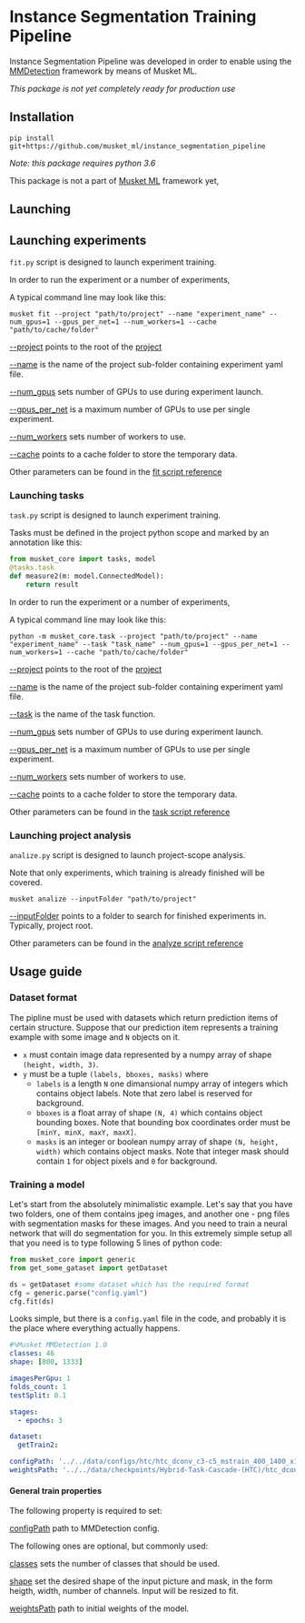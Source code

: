 # Instance Segmentation Training Pipeline

Instance Segmentation Pipeline was developed in order to enable using the [MMDetection](https://github.com/open-mmlab/mmdetection)
framework by means of Musket ML.

*This package is not yet completely ready for production use*

## Installation

```
pip install git+https://github.com/musket_ml/instance_segmentation_pipeline
```
*Note: this package requires python 3.6*

This package is not a part of [Musket ML](https://musket-ml.com/) framework yet,


## Launching

## Launching experiments

`fit.py` script is designed to launch experiment training.

In order to run the experiment or a number of experiments,   

A typical command line may look like this:

`musket fit --project "path/to/project" --name "experiment_name" --num_gpus=1 --gpus_per_net=1 --num_workers=1 --cache "path/to/cache/folder"`

[--project](reference.md#fitpy-project) points to the root of the [project](#project-structure)

[--name](reference.md#fitpy-name) is the name of the project sub-folder containing experiment yaml file.

[--num_gpus](reference.md#fitpy-num_gpus) sets number of GPUs to use during experiment launch.

[--gpus_per_net](reference.md#fitpy-gpus_per_net) is a maximum number of GPUs to use per single experiment.

[--num_workers](reference.md#fitpy-num_workers) sets number of workers to use.

[--cache](reference.md#fitpy-cache) points to a cache folder to store the temporary data.

Other parameters can be found in the [fit script reference](reference.md#fit-script-arguments)

### Launching tasks

`task.py` script is designed to launch experiment training.
 
Tasks must be defined in the project python scope and marked by an 
annotation like this:

```python
from musket_core import tasks, model
@tasks.task
def measure2(m: model.ConnectedModel):
    return result
```

In order to run the experiment or a number of experiments,   

A typical command line may look like this:

`python -m musket_core.task --project "path/to/project" --name "experiment_name" --task "task_name" --num_gpus=1 --gpus_per_net=1 --num_workers=1 --cache "path/to/cache/folder"`

[--project](reference.md#taskpy-project) points to the root of the [project](#project-structure)

[--name](reference.md#taskpy-name) is the name of the project sub-folder containing experiment yaml file.

[--task](reference.md#taskpy-name) is the name of the task function.

[--num_gpus](reference.md#taskpy-num_gpus) sets number of GPUs to use during experiment launch.

[--gpus_per_net](reference.md#taskpy-gpus_per_net) is a maximum number of GPUs to use per single experiment.

[--num_workers](reference.md#taskpy-num_workers) sets number of workers to use.

[--cache](reference.md#taskpy-cache) points to a cache folder to store the temporary data.

Other parameters can be found in the [task script reference](reference.md#task-script-arguments)

### Launching project analysis

`analize.py` script is designed to launch project-scope analysis.

Note that only experiments, which training is already finished will be covered.

`musket analize --inputFolder "path/to/project"`

[--inputFolder](reference.md#analyzepy-inputfolder) points to a folder to search for finished experiments in. Typically, project root.

Other parameters can be found in the [analyze script reference](reference.md#analyze-script-arguments)

## Usage guide

### Dataset format

The pipline must be used with datasets which return prediction items of certain structure.
Suppose that our prediction item represents a training example with some image and `N` objects on it.

* `x` must contain image data represented by a numpy array of shape `(height, width, 3)`.
* `y` must be a tuple `(labels, bboxes, masks)` where
    * `labels` is a length `N` one dimansional numpy array of integers which contains object labels. Note that zero label is reserved for background. 
    * `bboxes` is a float array of shape `(N, 4)` which contains object bounding boxes. Note that bounding box coordinates order must be `[minY, minX, maxY, maxX]`.
    * `masks` is an integer or boolean numpy array of shape `(N, height, width)` which contains object masks.
    Note that integer mask should contain `1` for object pixels and `0` for background.

### Training a model

Let's start from the absolutely minimalistic example. Let's say that you have two folders, one of them contains
jpeg images, and another one - png files with segmentation masks for these images. And you need to train a neural network
that will do segmentation for you. In this extremely simple setup all that you need is to type following 5
lines of python code:
```python
from musket_core import generic
from get_some_gataset import getDataset

ds = getDataset #some dataset which has the required format
cfg = generic.parse("config.yaml")
cfg.fit(ds)
```

Looks simple, but there is a `config.yaml` file in the code, and probably it is the place where everything actually happens.

```yaml
#%Musket MMDetection 1.0
classes: 46
shape: [800, 1333]

imagesPerGpu: 1
folds_count: 1
testSplit: 0.1

stages:
  - epochs: 3

dataset:
  getTrain2:

configPath: '../../data/configs/htc/htc_dconv_c3-c5_mstrain_400_1400_x101_64x4d_fpn_20e-1.py'
weightsPath: '../../data/checkpoints/Hybrid-Task-Cascade-(HTC)/htc_dconv_c3-c5_mstrain_400_1400_x101_64x4d_fpn_20e_20190408-0e50669c-nohead.pth'
```

#### General train properties

The following property is required to set:

[configPath](reference.md#configpath) path to MMDetection config.

The following ones are optional, but commonly used:

[classes](reference.md#classes) sets the number of classes that should be used.

[shape](reference.md#shape) set the desired shape of the input picture and mask, in the form heigth, width, number of channels. Input will be resized to fit.

[weightsPath](reference.md#weightspath) path to initial weights of the model.

